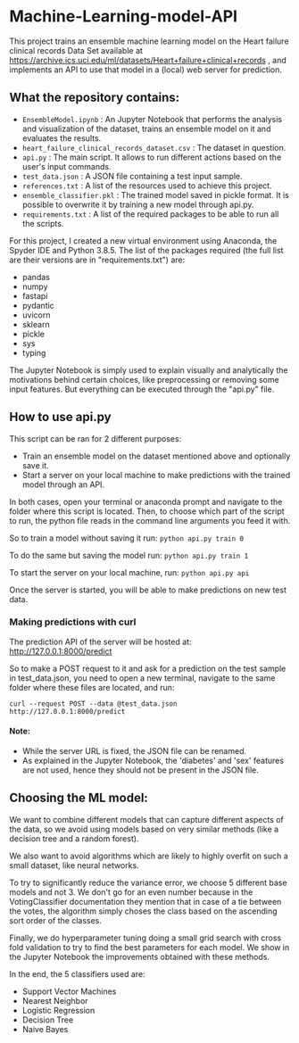 # Machine-Learning-model-API


This project trains an ensemble machine learning model on the Heart failure clinical records Data Set available at https://archive.ics.uci.edu/ml/datasets/Heart+failure+clinical+records , and implements an API to use that model in a (local) web server for prediction.


## What the repository contains:

* `EnsembleModel.ipynb` : An Jupyter Notebook that performs the analysis and visualization of the dataset, trains an ensemble model on it and evaluates the results.
* `heart_failure_clinical_records_dataset.csv` : The dataset in question.
* `api.py` : The main script. It allows to run different actions based on the user's input commands. 
* `test_data.json` : A JSON file containing a test input sample.
* `references.txt` : A list of the resources used to achieve this project.
* `ensemble_classifier.pkl` : The trained model saved in pickle format. It is possible to overwrite it by training a new model through api.py.
* `requirements.txt` : A list of the required packages to be able to run all the scripts.



For this project, I created a new virtual environment using Anaconda, the Spyder IDE and Python 3.8.5.
The list of the packages required (the full list are their versions are in "requirements.txt") are:
* pandas
* numpy
* fastapi
* pydantic
* uvicorn
* sklearn
* pickle
* sys
* typing


The Jupyter Notebook is simply used to explain visually and analytically the motivations behind certain choices, like preprocessing or removing some input features. But everything can be executed through the "api.py" file.


## How to use api.py

This script can be ran for 2 different purposes:
* Train an ensemble model on the dataset mentioned above and optionally save it.
* Start a server on your local machine to make predictions with the trained model through an API.

In both cases, open your terminal or anaconda prompt and navigate to the folder where this script is located.
Then, to choose which part of the script to run, the python file reads in the command line arguments you feed it with.


So to train a model without saving it run: `python api.py train 0`


To do the same but saving the model run: `python api.py train 1`


To start the server on your local machine, run: `python api.py api`


Once the server is started, you will be able to make predictions on new test data.

### Making predictions with curl

The prediction API of the server will be hosted at: http://127.0.0.1:8000/predict


So to make a POST request to it and ask for a prediction on the test sample in test_data.json, you need to open a new terminal, navigate to the same folder where these files are located, and run: 

`curl --request POST --data @test_data.json http://127.0.0.1:8000/predict`


#### Note:
* While the server URL is fixed, the JSON file can be renamed.
* As explained in the Jupyter Notebook, the 'diabetes' and 'sex' features are not used, hence they should not be present in the JSON file.



## Choosing the ML model:
We want to combine different models that can capture different aspects of the data, so we avoid using models based on very similar methods (like a decision tree and a random forest). 

We also want to avoid algorithms which are likely to highly overfit on such a small dataset, like neural networks.

To try to significantly reduce the variance error, we choose 5 different base models and not 3. We don't go for an even number because in the VotingClassifier documentation they mention that in case of a tie between the votes, the algorithm simply choses the class based on the ascending sort order of the classes.

Finally, we do hyperparameter tuning doing a small grid search with cross fold validation to try to find the best parameters for each model. We show in the Jupyter Notebook the improvements obtained with these methods.

In the end, the 5 classifiers used are:
* Support Vector Machines
* Nearest Neighbor
* Logistic Regression
* Decision Tree
* Naive Bayes
















